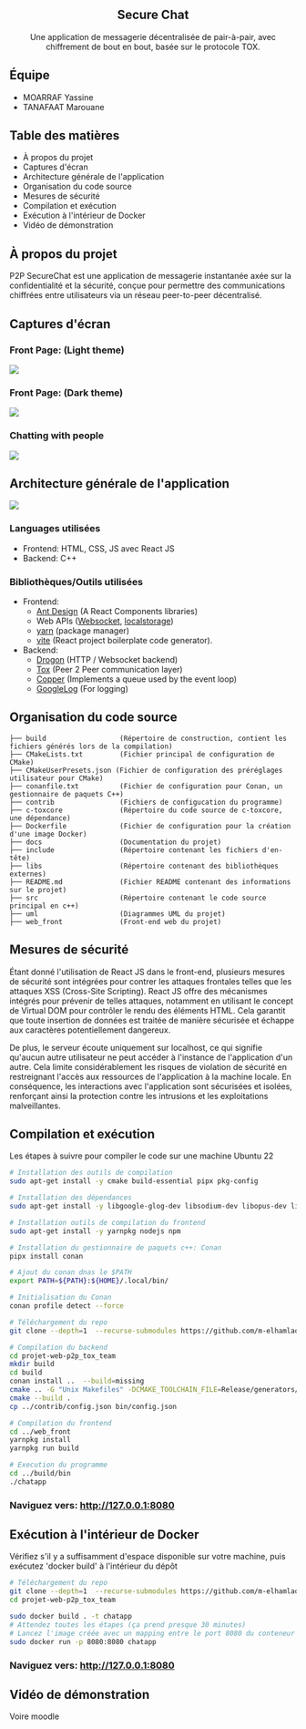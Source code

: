 <div align="center">
    <h2>Secure Chat</h2>
    <p>Une application de messagerie décentralisée de pair-à-pair, avec chiffrement de bout en bout, basée sur le protocole TOX.</p>
</div>

## Équipe

- MOARRAF Yassine
- TANAFAAT Marouane



## Table des matières
<ul>
  <li>À propos du projet</li>
    <li>Captures d'écran</li>
    <li>Architecture générale de l'application</li>
    <li>Organisation du code source</li>
    <li>Mesures de sécurité</li>
    <li>Compilation et exécution</li>
    <li>Exécution à l'intérieur de Docker</li>
    <li>Vidéo de démonstration</li>
</ul>




## À propos du projet
P2P SecureChat est une application de messagerie instantanée axée sur la confidentialité et la sécurité, conçue pour permettre des communications chiffrées entre utilisateurs via un réseau peer-to-peer décentralisé.

## Captures d'écran
### Front Page: (Light theme)
<img src="docs/screenshots/1.png"/>

### Front Page: (Dark theme)
<img src="docs/screenshots/2.png"/>


### Chatting with people
<img src="docs/screenshots/3.png"/>


## Architecture générale de l'application
<img src="docs/system_diagram.drawio.png" />

### Languages utilisées
- Frontend: HTML, CSS, JS avec React JS
- Backend: C++
### Bibliothèques/Outils utilisées
- Frontend:
  * <a href="https://ant.design/">Ant Design</a> (A React Components libraries)
  * Web APIs (<a href="https://developer.mozilla.org/en-US/docs/Web/API/WebSocket">Websocket</a>, <a href="https://developer.mozilla.org/en-US/docs/Web/API/Window/localStorage">localstorage</a>)
  * <a href="https://yarnpkg.com/">yarn</a> (package manager)
  * <a href="https://vitejs.dev/">vite</a> (React project boilerplate code generator).
- Backend:
  * <a href="https://drogon.org/">Drogon</a> (HTTP / Websocket backend)
  * <a href="https://github.com/TokTok/c-toxcore">Tox</a> (Peer 2 Peer communication layer)
  * <a href="https://github.com/atollk/copper">Copper</a> (Implements a queue used by the event loop)
  * <a href="https://github.com/google/glog">GoogleLog</a> (For logging)
  
## Organisation du code source

```
├── build                  (Répertoire de construction, contient les fichiers générés lors de la compilation)
├── CMakeLists.txt         (Fichier principal de configuration de CMake)
├── CMakeUserPresets.json (Fichier de configuration des préréglages utilisateur pour CMake)
├── conanfile.txt          (Fichier de configuration pour Conan, un gestionnaire de paquets C++)
├── contrib                (Fichiers de configucation du programme)
├── c-toxcore              (Répertoire du code source de c-toxcore, une dépendance)
├── Dockerfile             (Fichier de configuration pour la création d'une image Docker)
├── docs                   (Documentation du projet)
├── include                (Répertoire contenant les fichiers d'en-tête)
├── libs                   (Répertoire contenant des bibliothèques externes)
├── README.md              (Fichier README contenant des informations sur le projet)
├── src                    (Répertoire contenant le code source principal en c++)
├── uml                    (Diagrammes UML du projet)
├── web_front              (Front-end web du projet)
```

## Mesures de sécurité
Étant donné l'utilisation de React JS dans le front-end, plusieurs mesures de sécurité sont intégrées pour contrer les attaques frontales telles que les attaques XSS (Cross-Site Scripting). React JS offre des mécanismes intégrés pour prévenir de telles attaques, notamment en utilisant le concept de Virtual DOM pour contrôler le rendu des éléments HTML. Cela garantit que toute insertion de données est traitée de manière sécurisée et échappe aux caractères potentiellement dangereux.

De plus, le serveur écoute uniquement sur localhost, ce qui signifie qu'aucun autre utilisateur ne peut accéder à l'instance de l'application d'un autre. Cela limite considérablement les risques de violation de sécurité en restreignant l'accès aux ressources de l'application à la machine locale. En conséquence, les interactions avec l'application sont sécurisées et isolées, renforçant ainsi la protection contre les intrusions et les exploitations malveillantes.

## Compilation et exécution
Les étapes à suivre pour compiler le code sur une machine Ubuntu 22

```bash
# Installation des outils de compilation
sudo apt-get install -y cmake build-essential pipx pkg-config

# Installation des dépendances
sudo apt-get install -y libgoogle-glog-dev libsodium-dev libopus-dev libvpx-dev libconfig-dev libgtest-dev

# Installation outils de compilation du frontend
sudo apt-get install -y yarnpkg nodejs npm

# Installation du gestionnaire de paquets c++: Conan
pipx install conan

# Ajout du conan dnas le $PATH
export PATH=${PATH}:${HOME}/.local/bin/

# Initialisation du Conan
conan profile detect --force

# Téléchargement du repo
git clone --depth=1  --recurse-submodules https://github.com/m-elhamlaoui/projet-web-p2p_tox_team

# Compilation du backend
cd projet-web-p2p_tox_team
mkdir build
cd build
conan install ..  --build=missing
cmake .. -G "Unix Makefiles" -DCMAKE_TOOLCHAIN_FILE=Release/generators/conan_toolchain.cmake  -DCMAKE_POLICY_DEFAULT_CMP0091=NEW -DCMAKE_BUILD_TYPE=Release -DRUN_YARN_BUILD=ON
cmake --build .
cp ../contrib/config.json bin/config.json

# Compilation du frontend
cd ../web_front
yarnpkg install
yarnpkg run build

# Execution du programme
cd ../build/bin
./chatapp
```

### Naviguez vers: <a href="http://127.0.0.1:8080">http://127.0.0.1:8080</a>

## Exécution à l'intérieur de Docker

Vérifiez s'il y a suffisamment d'espace disponible sur votre machine, puis exécutez 'docker build' à l'intérieur du dépôt

```bash
# Téléchargement du repo
git clone --depth=1  --recurse-submodules https://github.com/m-elhamlaoui/projet-web-p2p_tox_team
cd projet-web-p2p_tox_team

sudo docker build . -t chatapp
# Attendez toutes les étapes (ça prend presque 30 minutes)
# Lancez l'image créée avec un mapping entre le port 8080 du conteneur et le port 8080 de la machine hôte
sudo docker run -p 8080:8080 chatapp
```
### Naviguez vers: <a href="http://127.0.0.1:8080">http://127.0.0.1:8080</a>


## Vidéo de démonstration
Voire moodle
